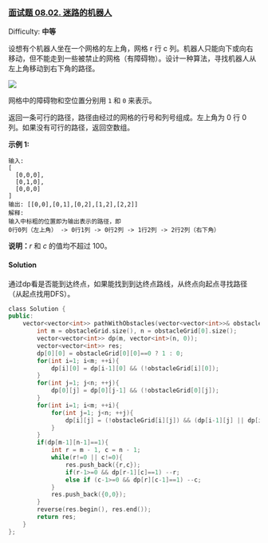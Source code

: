 ### [面试题 08.02\. 迷路的机器人](https://leetcode-cn.com/problems/robot-in-a-grid-lcci/)

Difficulty: **中等**


设想有个机器人坐在一个网格的左上角，网格 r 行 c 列。机器人只能向下或向右移动，但不能走到一些被禁止的网格（有障碍物）。设计一种算法，寻找机器人从左上角移动到右下角的路径。

![](https://assets.leetcode-cn.com/aliyun-lc-upload/uploads/2018/10/22/robot_maze.png)

网格中的障碍物和空位置分别用 `1` 和 `0` 来表示。

返回一条可行的路径，路径由经过的网格的行号和列号组成。左上角为 0 行 0 列。如果没有可行的路径，返回空数组。

**示例 1:**

```
输入:
[
  [0,0,0],
  [0,1,0],
  [0,0,0]
]
输出: [[0,0],[0,1],[0,2],[1,2],[2,2]]
解释: 
输入中标粗的位置即为输出表示的路径，即
0行0列（左上角） -> 0行1列 -> 0行2列 -> 1行2列 -> 2行2列（右下角）
```

**说明：**_r_ 和 _c_ 的值均不超过 100。


#### Solution

通过dp看是否能到达终点，如果能找到到达终点路线，从终点向起点寻找路径（从起点找用DFS）。

```cpp
​class Solution {
public:
    vector<vector<int>> pathWithObstacles(vector<vector<int>>& obstacleGrid) {
        int m = obstacleGrid.size(), n = obstacleGrid[0].size();
        vector<vector<int>> dp(m, vector<int>(n, 0));
        vector<vector<int>> res;
        dp[0][0] = obstacleGrid[0][0]==0 ? 1 : 0;
        for(int i=1; i<m; ++i){
            dp[i][0] = dp[i-1][0] && (!obstacleGrid[i][0]);
        }
        for(int j=1; j<n; ++j){
            dp[0][j] = dp[0][j-1] && (!obstacleGrid[0][j]);
        }
        for(int i=1; i<m; ++i){
            for(int j=1; j<n; ++j){
                dp[i][j] = (!obstacleGrid[i][j]) && (dp[i-1][j] || dp[i][j-1]);
            }
        }
        if(dp[m-1][n-1]==1){
            int r = m - 1, c = n - 1;
            while(r!=0 || c!=0){
                res.push_back({r,c});
                if(r-1>=0 && dp[r-1][c]==1) --r;
                else if (c-1>=0 && dp[r][c-1]==1) --c;
            }
            res.push_back({0,0});
        }
        reverse(res.begin(), res.end());
        return res;
    }
};
```